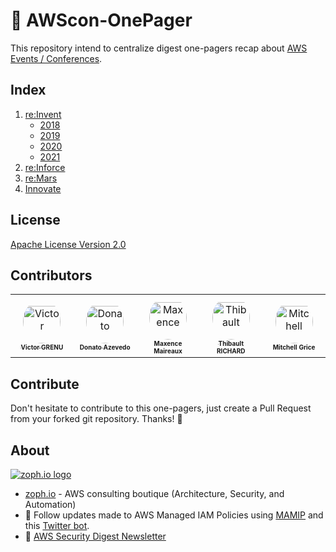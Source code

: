 # 📝 AWScon-OnePager

This repository intend to centralize digest one-pagers recap about [AWS Events / Conferences](https://aws.amazon.com/events/).

## Index

1. [re:Invent](https://reinvent.awsevents.com/)
   - [2018](reinvent/reinvent-2018.md)
   - [2019](reinvent/reinvent-2019.md)
   - [2020](reinvent/reinvent-2020.md)
   - [2021](reinvent/reinvent-2021.md)
2. [re:Inforce](https://reinforce.awsevents.com/)
3. [re:Mars](https://remars.amazonevents.com/)
4. [Innovate](https://aws.amazon.com/events/aws-innovate/)

## License

[Apache License Version 2.0](LICENSE)

## Contributors

<table>
<tr>
    <td align="center" style="word-wrap: break-word; width: 90.0; height: 90.0">
        <a href=https://github.com/z0ph>
            <img src=https://avatars.githubusercontent.com/u/20846187?v=4 width="60;"  style="border-radius:50%;align-items:center;justify-content:center;overflow:hidden;padding-top:10px" alt=Victor GRENU/>
            <br />
            <sub style="font-size:10px"><b>Victor GRENU</b></sub>
        </a>
    </td>
    <td align="center" style="word-wrap: break-word; width: 90.0; height: 90.0">
        <a href=https://github.com/donatoaz>
            <img src=https://avatars.githubusercontent.com/u/127527?v=4 width="60;"  style="border-radius:50%;align-items:center;justify-content:center;overflow:hidden;padding-top:10px" alt=Donato Azevedo/>
            <br />
            <sub style="font-size:10px"><b>Donato Azevedo</b></sub>
        </a>
    </td>
    <td align="center" style="word-wrap: break-word; width: 90.0; height: 90.0">
        <a href=https://github.com/flemzord>
            <img src=https://avatars.githubusercontent.com/u/1952914?v=4 width="60;"  style="border-radius:50%;align-items:center;justify-content:center;overflow:hidden;padding-top:10px" alt=Maxence Maireaux/>
            <br />
            <sub style="font-size:10px"><b>Maxence Maireaux</b></sub>
        </a>
    </td>
    <td align="center" style="word-wrap: break-word; width: 90.0; height: 90.0">
        <a href=https://github.com/t-richard>
            <img src=https://avatars.githubusercontent.com/u/22999032?v=4 width="60;"  style="border-radius:50%;align-items:center;justify-content:center;overflow:hidden;padding-top:10px" alt=Thibault RICHARD/>
            <br />
            <sub style="font-size:10px"><b>Thibault RICHARD</b></sub>
        </a>
    </td>
    <td align="center" style="word-wrap: break-word; width: 90.0; height: 90.0">
        <a href=https://github.com/gricey432>
            <img src=https://avatars.githubusercontent.com/u/1611345?v=4 width="60;"  style="border-radius:50%;align-items:center;justify-content:center;overflow:hidden;padding-top:10px" alt=Mitchell Grice/>
            <br />
            <sub style="font-size:10px"><b>Mitchell Grice</b></sub>
        </a>
    </td>
</tr>
</table>


## Contribute

Don't hesitate to contribute to this one-pagers, just create a Pull Request from your forked git repository. Thanks! 🤝

## About

[![zoph.io logo](https://zoph.io/img/logo-right.png)](https://zoph.io)

- [zoph.io](https://zoph.io) - AWS consulting boutique (Architecture, Security, and Automation)
- :mag_right: Follow updates made to AWS Managed IAM Policies using [MAMIP](https://github.com/z0ph/MAMIP) and this [Twitter bot](https://twitter.com/mamip_aws).
- :love_letter: [AWS Security Digest Newsletter](http://asd.zoph.io)
